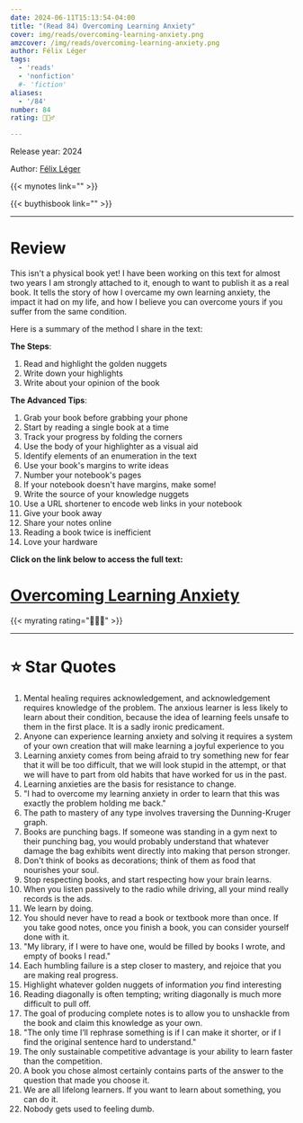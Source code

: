 ```yaml
---
date: 2024-06-11T15:13:54-04:00
title: "(Read 84) Overcoming Learning Anxiety"
cover: img/reads/overcoming-learning-anxiety.png
amzcover: /img/reads/overcoming-learning-anxiety.png
author: Félix Léger
tags:
  - 'reads'
  - 'nonfiction'
  #- 'fiction'
aliases:
  - '/84'
number: 84
rating: 🙋🏻‍♂️

---
```


Release year: 2024

Author: [Félix Léger](https://felixleger.com)

{{< mynotes link="" >}}

{{< buythisbook link="" >}}

---

# Review

This isn't a physical book yet! I have been working on this text for
almost two years I am strongly attached to it, enough to want to publish it as a real book. It tells the
story of how I overcame my own learning anxiety, the impact it had on my
life, and how I believe you can overcome yours if you suffer from the
same condition.

Here is a summary of the method I share in the text:

**The Steps**:
1. Read and highlight the golden nuggets
1. Write down your highlights
1. Write about your opinion of the book

**The Advanced Tips**:
1. Grab your book before grabbing your phone
1. Start by reading a single book at a time
1. Track your progress by folding the corners
1. Use the body of your highlighter as a visual aid
1. Identify elements of an enumeration in the text
1. Use your book's margins to write ideas
1. Number your notebook's pages
1. If your notebook doesn't have margins, make some!
1. Write the source of your knowledge nuggets
1. Use a URL shortener to encode web links in your notebook
1. Give your book away
1. Share your notes online
1. Reading a book twice is inefficient
1. Love your hardware

**Click on the link below to access the full text:**

# [Overcoming Learning Anxiety](/overcoming-learning-anxiety)

{{< myrating rating="🙋🏻‍♂️" >}}

---

# :star: Star Quotes

1. Mental healing requires acknowledgement, and acknowledgement requires knowledge of the problem. The anxious learner is less likely to learn about their condition, because the idea of learning feels unsafe to them in the first place. It is a sadly ironic predicament.
1. Anyone can experience learning anxiety and solving it requires a system of your own creation that will make learning a joyful experience to you
1. Learning anxiety comes from being afraid to try something new for fear that it will be too difficult, that we will look stupid in the attempt, or that we will have to part from old habits that have worked for us in the past.
1. Learning anxieties are the basis for resistance to change.
1. "I had to overcome my learning anxiety in order to learn that this
   was exactly the problem holding me back."
1. The path to mastery of any type involves traversing the
   Dunning-Kruger graph.
1. Books are punching bags. If someone was standing in a gym next to their punching bag, you would probably understand that whatever damage the bag exhibits went directly into making that person stronger.
1. Don't think of books as decorations; think of them as food that
   nourishes your soul.
1. Stop respecting books, and start respecting how your brain learns.
1. When you listen passively to the radio while driving, all your mind
   really records is the ads.
1. We learn by doing.
1. You should never have to read a book or textbook more than once. If you take good notes, once you finish a book, you can consider yourself done with it.
1. "My library, if I were to have one, would be filled by books I wrote, and empty of books I read."
1. Each humbling failure is a step closer to mastery, and rejoice that you are making real progress.
1. Highlight whatever golden nuggets of information *you* find interesting
1. Reading diagonally is often tempting; writing diagonally is much more difficult to pull off.
1. The goal of producing complete notes is to allow you to unshackle from the book and claim this knowledge as your own.
1. "The only time I’ll rephrase something is if I can make it shorter,
   or if I find the original sentence hard to understand."
1. The only sustainable competitive advantage is your ability to learn faster than the competition.
1. A book you chose almost certainly contains parts of the answer to the question that made you choose it.
1. We are all lifelong learners. If you want to learn about something, you can do it.
1. Nobody gets used to feeling dumb.
